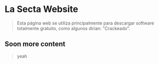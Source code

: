 # La Secta Website
> Esta página web se utiliza principalmente para descargar software totalmente gratuito, como algunos dirian: "Crackeado".

## Soon more content
> yeah
